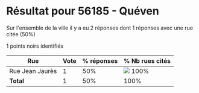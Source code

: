 # Résultat pour 56185 - Quéven

Sur l'ensemble de la ville il y a eu 2 réponses dont 1 réponses avec une rue citée (50%)

1 points noirs identifiés

| Rue | Vote | % réponses | % Nb rues cités|
|-----|------|------------|----------------|
| Rue Jean Jaurès | 1 | 50% | <img src="../../img/bar_100.gif" />&nbsp;100%|
| **Total** | 1 | 50% | 100%|
